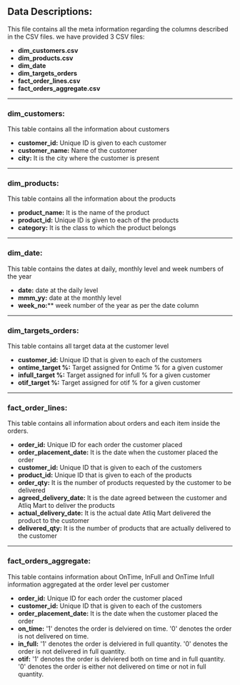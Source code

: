 ## Data Descriptions:

This file contains all the meta information regarding the columns described in the CSV files. we have provided 3 CSV files:
* **dim_customers.csv**
* **dim_products.csv**
* **dim_date**
* **dim_targets_orders**
* **fact_order_lines.csv**
* **fact_orders_aggregate.csv**

---------------------------------------------------------------------------------------------

### dim_customers:

This table contains all the information about customers

* **customer_id:** Unique ID is given to each customer
* **customer_name:** Name of the customer
* **city:** It is the city where the customer is present

---------------------------------------------------------------------------------------------------

### dim_products:
This table contains all the information about the products

* **product_name:** It is the name of the product
* **product_id:** Unique ID is given to each of the products
* **category:** It is the class to which the product belongs

---------------------------------------------------------------------------------------------------

### dim_date:
This table contains the dates at daily, monthly level and week numbers of the year

* **date:** date at the daily level
* **mmm_yy:** date at the monthly level
* **week_no:**** week number of the year as per the date column

---------------------------------------------------------------------------------------------------

### dim_targets_orders:
This table contains all target data at the customer level

* **customer_id:** Unique ID that is given to each of the customers
* **ontime_target %:** Target assigned for Ontime % for a given customer
* **infull_target %:** Target assigned for infull % for a given customer
* **otif_target %:**   Target assigned for otif % for a given customer

---------------------------------------------------------------------------------------------------

### fact_order_lines:
This table contains all information about orders and each item inside the orders.

* **order_id:** Unique ID for each order the customer placed
* **order_placement_date:** It is the date when the customer placed the order
* **customer_id:** Unique ID that is given to each of the customers
* **product_id:** Unique ID that is given to each of the products
* **order_qty:** It is the number of products requested by the customer to be delivered
* **agreed_delivery_date:** It is the date agreed between the customer and Atliq Mart to deliver the products
* **actual_delivery_date:** It is the actual date Atliq Mart delivered the product to the customer
* **delivered_qty:** It is the number of products that are actually delivered to the customer


---------------------------------------------------------------------------------------------------

### fact_orders_aggregate:
This table contains information about OnTime, InFull and OnTime Infull information aggregated at the order level per customer

* **order_id:** Unique ID for each order the customer placed
* **customer_id:** Unique ID that is given to each of the customers
* **order_placement_date:** It is the date when the customer placed the order
* **on_time:** '1' denotes the order is delviered on time. '0' denotes the order is not delivered on time.
* **in_full:** '1' denotes the order is delviered in full quantity. '0' denotes the order is not delivered in full quantity.
* **otif:**    '1' denotes the order is delviered both on time and in full quantity. '0' denotes the order is either not delivered on time or not in full quantity.

